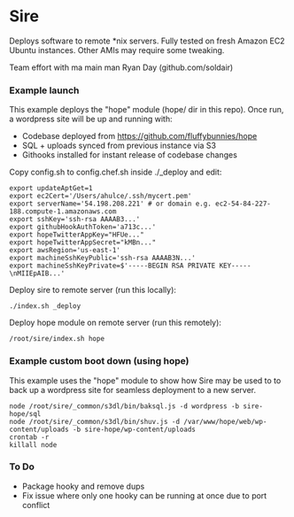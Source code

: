 Sire
===
Deploys software to remote *nix servers. Fully tested on fresh Amazon EC2 Ubuntu instances. Other AMIs may require some tweaking.

Team effort with ma main man Ryan Day (github.com/soldair)



### Example launch
This example deploys the "hope" module (hope/ dir in this repo). Once run, a wordpress site will be up and running with:
- Codebase deployed from https://github.com/fluffybunnies/hope
- SQL + uploads synced from previous instance via S3
- Githooks installed for instant release of codebase changes

Copy config.sh to config.chef.sh inside ./_deploy and edit:
```
export updateAptGet=1
export ec2Cert='/Users/ahulce/.ssh/mycert.pem'
export serverName='54.198.208.221' # or domain e.g. ec2-54-84-227-188.compute-1.amazonaws.com
export sshKey='ssh-rsa AAAAB3...'
export githubHookAuthToken='a713c...'
export hopeTwitterAppKey="HFUe..."
export hopeTwitterAppSecret="kMBn..."
export awsRegion='us-east-1'
export machineSshKeyPublic='ssh-rsa AAAAB3N...'
export machineSshKeyPrivate=$'-----BEGIN RSA PRIVATE KEY-----\nMIIEpAIB...'
```
Deploy sire to remote server (run this locally):
```
./index.sh _deploy
```
Deploy hope module on remote server (run this remotely):
```
/root/sire/index.sh hope
```


### Example custom boot down (using hope)
This example uses the "hope" module to show how Sire may be used to to back up a wordpress site for seamless deployment to a new server.

```
node /root/sire/_common/s3dl/bin/baksql.js -d wordpress -b sire-hope/sql
node /root/sire/_common/s3dl/bin/shuv.js -d /var/www/hope/web/wp-content/uploads -b sire-hope/wp-content/uploads
crontab -r
killall node
```


### To Do
- Package hooky and remove dups
- Fix issue where only one hooky can be running at once due to port conflict

